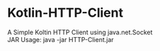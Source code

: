# Kotlin-HTTP-Client
A Simple Koltin HTTP Client using java.net.Socket  
JAR Usage: java -jar HTTP-Client.jar
